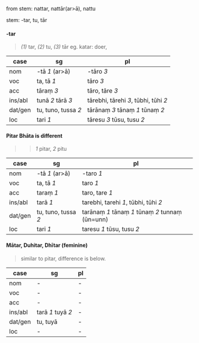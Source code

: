 
from stem: nattar, nattār(ar>ā), nattu

stem: -tar, tu, tār

#### -tar
>*(1)* tar, *(2)* tu, *(3)* tār
>eg. katar: doer,

| case    | sg                  | pl                                   |
| ------- | ------------------- | ------------------------------------ |
| nom     | -tā *1* (ar>ā)            | -tāro *3*                            |
| voc     | ta, tā *1*          | tāro *3*                             |
| acc     | tāraṃ *3*           | tāro, tāre *3*                       |
| ins/abl | tunā *2* tārā *3*            | tārebhi, tārehi *3*, tūbhi, tūhi *2* |
| dat/gen | tu, tuno, tussa *2* | tārānaṃ *3* tānaṃ *1* tūnaṃ *2*      |
| loc     | tari *1*            | tāresu *3* tūsu, tusu *2*                                      |

#### Pitar Bhāta is different
>> *1* pitar, *2* pitu

| case    | sg                  | pl                                   |
| ------- | ------------------- | ------------------------------------ |
| nom     | -tā *1* (ar>ā)      | -taro *1*                            |
| voc     | ta, tā *1*          | taro *1*                             |
| acc     | taraṃ *1*           | taro, tare *1*                       |
| ins/abl | tarā *1*            | tarebhi, tarehi *1*, tūbhi, tūhi *2* |
| dat/gen | tu, tuno, tussa *2* | tarānaṃ *1* tānaṃ *1* tūnaṃ *2* tunnaṃ (ūn=unn)     |
| loc     | tari *1*            | taresu *1* tūsu, tusu *2*            |

#### Mātar, Duhitar, Dhītar (feminine)
> similar to pitar, difference is below.

| case    | sg                | pl                        |
| ------- | ----------------- | ------------------------- |
| nom     | -                 | -                         |
| voc     | -                 | -                         |
| acc     | -                 | -                         |
| ins/abl | tarā *1* tuyā *2* | -                         |
| dat/gen | tu, tuyā          | -                         |
| loc     | -                 | - |
